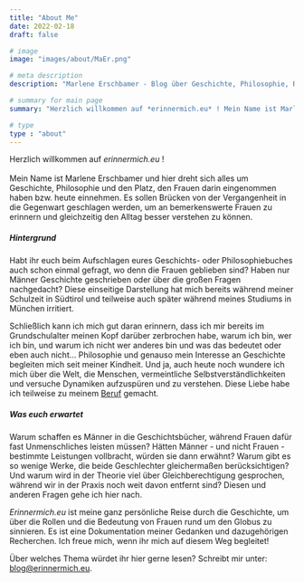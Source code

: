 ```yaml
---
title: "About Me"
date: 2022-02-18
draft: false

# image
image: "images/about/MaEr.png"

# meta description
description: "Marlene Erschbamer - Blog über Geschichte, Philosophie, Rollen der Frauen - Hintergrund und was euch erwartet."

# summary for main page
summary: "Herzlich willkommen auf *erinnermich.eu* ! Mein Name ist Marlene Erschbamer und hier dreht sich alles um Geschichte, Philosophie und welchen Platz Frauen dabei eingenommen haben bzw. heute einnehmen."

# type
type : "about"
---
```



Herzlich willkommen auf *erinnermich.eu* ! <br>  
Mein Name ist Marlene Erschbamer und hier dreht sich alles um Geschichte, Philosophie und den Platz, den Frauen darin eingenommen haben bzw. heute einnehmen. Es sollen Brücken von der Vergangenheit in die Gegenwart geschlagen werden, um an bemerkenswerte Frauen zu erinnern und gleichzeitig den Alltag besser verstehen zu können.

##### Hintergrund

Habt ihr euch beim Aufschlagen eures Geschichts- oder Philosophiebuches auch schon einmal gefragt, wo denn die Frauen geblieben sind? Haben nur Männer Geschichte geschrieben oder über die großen Fragen nachgedacht? Diese einseitige Darstellung hat mich bereits während meiner Schulzeit in Südtirol und teilweise auch später während meines Studiums in München irritiert.

Schließlich kann ich mich gut daran erinnern, dass ich mir bereits im Grundschulalter meinen Kopf darüber zerbrochen habe, warum ich bin, wer ich bin, und warum ich nicht wer anderes bin und was das bedeutet oder eben auch nicht... Philosophie und genauso mein Interesse an Geschichte begleiten mich seit meiner Kindheit. Und ja, auch heute noch wundere ich mich über die Welt, die Menschen, vermeintliche Selbstverständlichkeiten und versuche Dynamiken aufzuspüren und zu verstehen. Diese Liebe habe ich teilweise zu meinem [Beruf](www.erschbamer.net) gemacht.

##### Was euch erwartet

Warum schaffen es Männer in die Geschichtsbücher, während Frauen dafür fast Unmenschliches leisten müssen? Hätten Männer - und nicht Frauen - bestimmte Leistungen vollbracht, würden sie dann erwähnt? Warum gibt es so wenige Werke, die beide Geschlechter gleichermaßen berücksichtigen? Und warum wird in der Theorie viel über Gleichberechtigung gesprochen, während wir in der Praxis noch weit davon entfernt sind? Diesen und anderen Fragen gehe ich hier nach.

*Erinnermich.eu* ist meine ganz persönliche Reise durch die Geschichte, um über die Rollen und die Bedeutung von Frauen rund um den Globus zu sinnieren. Es ist eine Dokumentation meiner Gedanken und dazugehörigen Recherchen. Ich freue mich, wenn ihr mich auf diesem Weg begleitet!

Über welches Thema würdet ihr hier gerne lesen? Schreibt mir unter: blog@erinnermich.eu.


